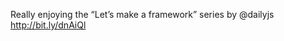 <!--
id: 983780190
link: http://kevinisom.info/post/983780190/really-enjoying-the-lets-make-a-framework
slug: really-enjoying-the-lets-make-a-framework
date: Sat Aug 21 2010 08:08:08 GMT+1200 (NZST)
raw: {"blog_name":"kevinisom","id":983780190,"post_url":"http://kevinisom.info/post/983780190/really-enjoying-the-lets-make-a-framework","slug":"really-enjoying-the-lets-make-a-framework","type":"text","date":"2010-08-20 20:08:08 GMT","timestamp":1282334888,"state":"published","format":"html","reblog_key":"bEa3WGCf","tags":[],"short_url":"http://tmblr.co/Zw68YyweqjU","highlighted":[],"feed_item":"http://twitter.com/kev_nz/statuses/21605943774","from_feed_id":"650289","note_count":0,"title":null,"body":"<p>Really enjoying the &#8220;Let&#8217;s make a framework&#8221; series by @dailyjs <a href=\"http://bit.ly/dnAiQl\" target=\"_blank\">http://bit.ly/dnAiQl</a></p>"}
publish: 2010-08-021
tags: 
title: null
-->


Really enjoying the “Let’s make a framework” series by @dailyjs
<http://bit.ly/dnAiQl>


